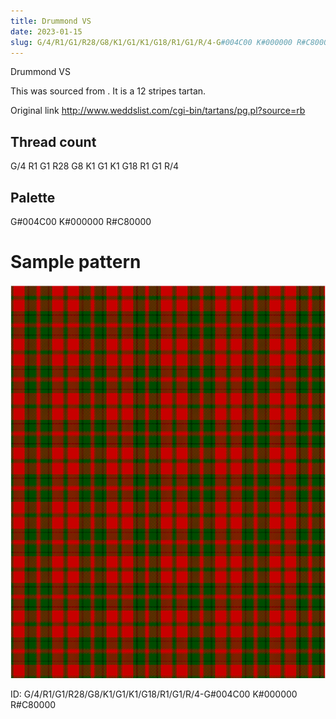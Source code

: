 ```yaml
---
title: Drummond VS
date: 2023-01-15
slug: G/4/R1/G1/R28/G8/K1/G1/K1/G18/R1/G1/R/4-G#004C00 K#000000 R#C80000
---
```

Drummond VS

This was sourced from <no value>.  It is a 12 stripes tartan.

Original link http://www.weddslist.com/cgi-bin/tartans/pg.pl?source=rb

## Thread count
G/4 R1 G1 R28 G8 K1 G1 K1 G18 R1 G1 R/4

## Palette
G#004C00 K#000000 R#C80000

# Sample pattern

![Tartan detail](tartan.png "G/4 R1 G1 R28 G8 K1 G1 K1 G18 R1 G1 R/4 tartan")

ID: G/4/R1/G1/R28/G8/K1/G1/K1/G18/R1/G1/R/4-G#004C00 K#000000 R#C80000